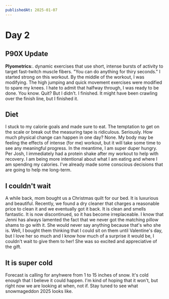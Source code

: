 ```yaml
---
publishedAt: 2025-01-07
---
```


# Day 2

## P90X Update

**Plyometrics**:. dynamic exercises that use short, intense bursts of activity to target
fast-twitch muscle fibers. "You can do anything for thiry seconds." I started strong on
this workout. By the middle of the workout, I was modifying. The high jumping and
quick movement exercises were modified to spare my knees. I hate to admit that halfway
through, I was ready to be done. You know. Quit? But I didn't. I finished. It might
have been crawling over the finish line, but I finished it.

## Diet

I stuck to my calorie goals and made sure to eat. The temptation to get on the scale or
break out the measuring tape is ridiculous. Seriously. How much physical change can
happen in one day? None. My body may be feeling the effects of intense (for me)
workout, but it will take some time to see any meaningful progress. In the meantime,
I am super duper hungry. Per Josh, I immediately had a protein shake after my workout
to help with recovery. I am being more intentional about what I am eating and where
I am spending my calories. I've already made some conscious decisions that are going
to help me long-term.

## I couldn't wait

A while back, mom bought us a Christmas quilt for our bed. It is luxurious and beautiful.
Recently, we found a dry cleaner that charges a reasonable price to clean it and we
eventually got it back. It is clean and smells fantastic. It is now discontinued, so it
has become irreplaceable. I know that Jenni has always lamented the fact that we never
got the matching pillow shams to go with it. She would never say anything because that's
who she is. Well, I bought them thinking that I could sit on them until Valentine's day,
but I love her so much and I know how much of a surprise it would be, I couldn't wait to
give them to her! She was so excited and appreciative of the gift.

## It is super cold

Forecast is calling for anyhwere from 1 to 15 inches of snow. It's cold enough that I
believe it could happen. I'm kind of hoping that it won't, but right now we are looking
at when, not if. Stay tuned to see what snowmageddon 2025 looks like.
